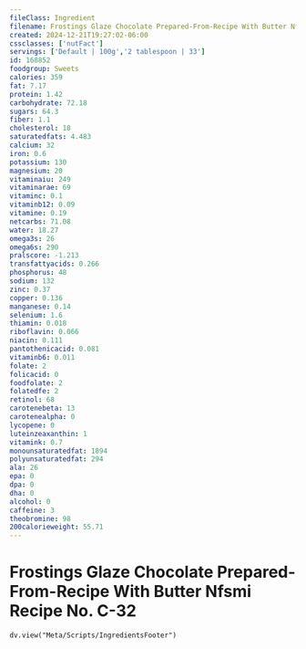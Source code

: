 ```yaml
---
fileClass: Ingredient
filename: Frostings Glaze Chocolate Prepared-From-Recipe With Butter Nfsmi Recipe No. C-32
created: 2024-12-21T19:27:02-06:00
cssclasses: ['nutFact']
servings: ['Default | 100g','2 tablespoon | 33']
id: 168852
foodgroup: Sweets
calories: 359
fat: 7.17
protein: 1.42
carbohydrate: 72.18
sugars: 64.3
fiber: 1.1
cholesterol: 18
saturatedfats: 4.483
calcium: 32
iron: 0.6
potassium: 130
magnesium: 20
vitaminaiu: 249
vitaminarae: 69
vitaminc: 0.1
vitaminb12: 0.09
vitamine: 0.19
netcarbs: 71.08
water: 18.27
omega3s: 26
omega6s: 290
pralscore: -1.213
transfattyacids: 0.266
phosphorus: 48
sodium: 132
zinc: 0.37
copper: 0.136
manganese: 0.14
selenium: 1.6
thiamin: 0.018
riboflavin: 0.066
niacin: 0.111
pantothenicacid: 0.081
vitaminb6: 0.011
folate: 2
folicacid: 0
foodfolate: 2
folatedfe: 2
retinol: 68
carotenebeta: 13
carotenealpha: 0
lycopene: 0
luteinzeaxanthin: 1
vitamink: 0.7
monounsaturatedfat: 1894
polyunsaturatedfat: 294
ala: 26
epa: 0
dpa: 0
dha: 0
alcohol: 0
caffeine: 3
theobromine: 98
200calorieweight: 55.71
---
```


# Frostings Glaze Chocolate Prepared-From-Recipe With Butter Nfsmi Recipe No. C-32

```dataviewjs
dv.view("Meta/Scripts/IngredientsFooter")
```